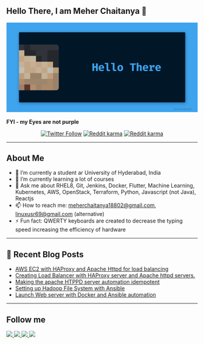 ## Hello There, I am Meher Chaitanya 👋 
<p align="center">
  <img alt="Hello There" src="https://raw.githubusercontent.com/smc181002/smc181002/master/bluegif.gif"  />
</p>
<b>FYI - my Eyes are not purple</b>

<p align="center">
   <a href="https://twitter.com/MeherCh71238001"><img alt="Twitter Follow" src="https://img.shields.io/twitter/follow/MeherCh71238001?style=for-the-badge&color=09f&labelColor=black&logo=twitter&label=@MeherCh71238001"></a>
   <a href="https://www.reddit.com/user/smc181002"><img alt="Reddit karma" src="https://img.shields.io/reddit/user-karma/combined/smc181002?style=for-the-badge"></a>
   <a href="https://github.com/smc181002"><img alt="Reddit karma" src="https://img.shields.io/github/watchers/smc181002/smc181002?label=github%20watchers&style=for-the-badge"></a>
   </p>

<!--
## Quarantine Skills Developed
<img src="https://img.icons8.com/color/36/000000/jenkins.png"/> Jenkins <br> 
<img src="https://img.icons8.com/color/36/000000/git.png"/> Git <br>
<img src="https://img.icons8.com/color/36/000000/kubernetes.png"/> Kubernetes <br>
<img src="https://img.icons8.com/color/36/000000/performance-monitoring.png"/> Prometheus, Grafana, ELK stack <br>
<img src="https://img.icons8.com/color/36/000000/amazon-web-services.png"/> AWS and Terraform <br>
<img src="https://img.icons8.com/color/36/000000/openstack.png"/> OpenStack and Terraform<br>
<img src="https://img.icons8.com/windows/36/000000/redhat.png"/> RHEL8 <br>
<img src="https://img.icons8.com/color/36/000000/flutter.png"/> Flutter<br>
<img src="https://code.benco.io/icon-collection/logos/ansible.svg" width="32px" />Ansible<br>
<img src="https://img.icons8.com/color/36/000000/python.png"/>Python<br>
-->

---

## About Me

- 🔭 I’m currently a student ar University of Hyderabad, India
- 🌱 I’m currently learning a lot of courses
- 💬 Ask me about RHEL8, Git, Jenkins, Docker, Flutter, Machine Learning, Kubernetes, AWS, OpenStack, Terraform, Python, Javascript (not Java), Reactjs
- 📫 How to reach me: meherchaitanya18802@gmail.com, linuxusr69@gmail.com (alternative)
- ⚡ Fun fact: QWERTY keyboards are created to decrease the typing speed increasing the efficiency of hardware 

---

## 📕 Recent Blog Posts

<!-- BLOG-POST-LIST:START -->
- [AWS EC2 with HAProxy and Apache Httpd for load balancing](https://medium.com/@smc181002/aws-ec2-with-haproxy-and-apache-httpd-for-load-balancing-4174dd8bda41?source=rss-ee5d12b9cb1a------2)
- [Creating Load Balancer with HAProxy server and Apache httpd servers.](https://medium.com/@smc181002/creating-load-balancer-with-haproxy-server-and-apache-httpd-servers-ecb7c6b44489?source=rss-ee5d12b9cb1a------2)
- [Making the apache HTPPD server automation idempotent](https://smc181002.hashnode.dev/making-the-apache-htppd-server-automation-idempotent)
- [Setting up Hadoop File System with Ansible](https://smc181002.hashnode.dev/setting-hadoop-fs-with-ansible)
- [Launch Web server with Docker and Ansible automation](https://smc181002.hashnode.dev/web-server-docker-and-ansible)
<!-- BLOG-POST-LIST:END -->

---

## Follow me
<a href="https://twitter.com/MeherCh71238001">
  <img src="https://img.icons8.com/fluent/48/000000/twitter.png"/>
</a>
<a href="https://www.linkedin.com/in/meher-chaitanya-341567193/">
  <img src="https://img.icons8.com/color/48/000000/linkedin.png"/>
</a>
<a href="https://www.instagram.com/smc181002/">  
  <img src="https://img.icons8.com/fluent/48/000000/instagram-new.png"/>
</a>
<a href="https://www.reddit.com/user/smc181002/">  
  <img src="https://img.icons8.com/color/48/000000/reddit.png"/>
</a>

<!--
**smc181002/smc181002** is a ✨ _special_ ✨ repository because its `README.md` (this file) appears on your GitHub profile.

Here are some ideas to get you started:

- 🔭 I’m currently working on ...
- 🌱 I’m currently learning ...
- 👯 I’m looking to collaborate on ...
- 🤔 I’m looking for help with ...
- 💬 Ask me about ...
- 📫 How to reach me: ...
- 😄 Pronouns: ...
- ⚡ Fun fact: ...
-->
